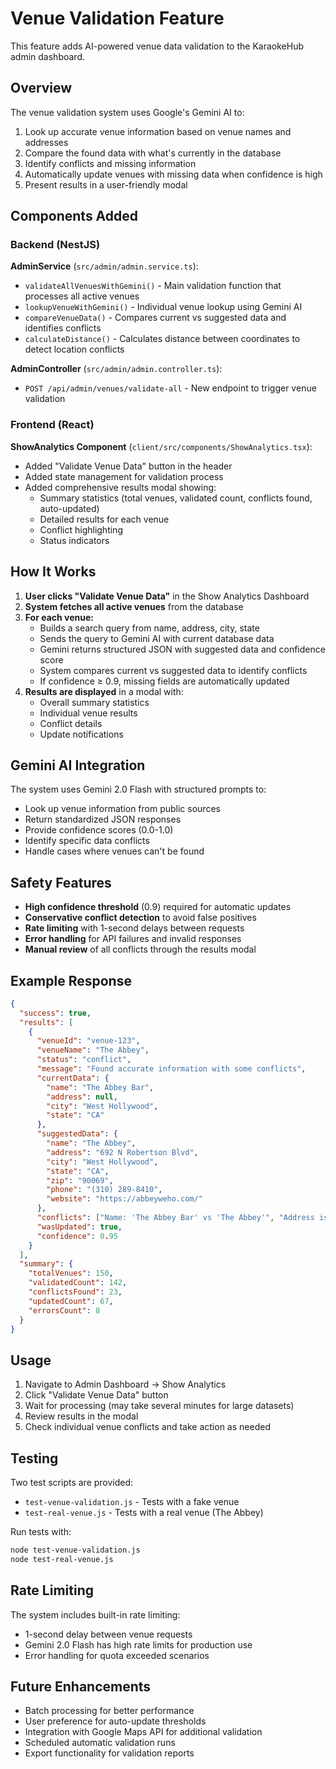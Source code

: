# Venue Validation Feature

This feature adds AI-powered venue data validation to the KaraokeHub admin dashboard.

## Overview

The venue validation system uses Google's Gemini AI to:

1. Look up accurate venue information based on venue names and addresses
2. Compare the found data with what's currently in the database
3. Identify conflicts and missing information
4. Automatically update venues with missing data when confidence is high
5. Present results in a user-friendly modal

## Components Added

### Backend (NestJS)

**AdminService** (`src/admin/admin.service.ts`):

- `validateAllVenuesWithGemini()` - Main validation function that processes all active venues
- `lookupVenueWithGemini()` - Individual venue lookup using Gemini AI
- `compareVenueData()` - Compares current vs suggested data and identifies conflicts
- `calculateDistance()` - Calculates distance between coordinates to detect location conflicts

**AdminController** (`src/admin/admin.controller.ts`):

- `POST /api/admin/venues/validate-all` - New endpoint to trigger venue validation

### Frontend (React)

**ShowAnalytics Component** (`client/src/components/ShowAnalytics.tsx`):

- Added "Validate Venue Data" button in the header
- Added state management for validation process
- Added comprehensive results modal showing:
  - Summary statistics (total venues, validated count, conflicts found, auto-updated)
  - Detailed results for each venue
  - Conflict highlighting
  - Status indicators

## How It Works

1. **User clicks "Validate Venue Data"** in the Show Analytics Dashboard
2. **System fetches all active venues** from the database
3. **For each venue:**
   - Builds a search query from name, address, city, state
   - Sends the query to Gemini AI with current database data
   - Gemini returns structured JSON with suggested data and confidence score
   - System compares current vs suggested data to identify conflicts
   - If confidence ≥ 0.9, missing fields are automatically updated
4. **Results are displayed** in a modal with:
   - Overall summary statistics
   - Individual venue results
   - Conflict details
   - Update notifications

## Gemini AI Integration

The system uses Gemini 2.0 Flash with structured prompts to:

- Look up venue information from public sources
- Return standardized JSON responses
- Provide confidence scores (0.0-1.0)
- Identify specific data conflicts
- Handle cases where venues can't be found

## Safety Features

- **High confidence threshold** (0.9) required for automatic updates
- **Conservative conflict detection** to avoid false positives
- **Rate limiting** with 1-second delays between requests
- **Error handling** for API failures and invalid responses
- **Manual review** of all conflicts through the results modal

## Example Response

```json
{
  "success": true,
  "results": [
    {
      "venueId": "venue-123",
      "venueName": "The Abbey",
      "status": "conflict",
      "message": "Found accurate information with some conflicts",
      "currentData": {
        "name": "The Abbey Bar",
        "address": null,
        "city": "West Hollywood",
        "state": "CA"
      },
      "suggestedData": {
        "name": "The Abbey",
        "address": "692 N Robertson Blvd",
        "city": "West Hollywood",
        "state": "CA",
        "zip": "90069",
        "phone": "(310) 289-8410",
        "website": "https://abbeyweho.com/"
      },
      "conflicts": ["Name: 'The Abbey Bar' vs 'The Abbey'", "Address is missing in current data"],
      "wasUpdated": true,
      "confidence": 0.95
    }
  ],
  "summary": {
    "totalVenues": 150,
    "validatedCount": 142,
    "conflictsFound": 23,
    "updatedCount": 67,
    "errorsCount": 8
  }
}
```

## Usage

1. Navigate to Admin Dashboard → Show Analytics
2. Click "Validate Venue Data" button
3. Wait for processing (may take several minutes for large datasets)
4. Review results in the modal
5. Check individual venue conflicts and take action as needed

## Testing

Two test scripts are provided:

- `test-venue-validation.js` - Tests with a fake venue
- `test-real-venue.js` - Tests with a real venue (The Abbey)

Run tests with:

```bash
node test-venue-validation.js
node test-real-venue.js
```

## Rate Limiting

The system includes built-in rate limiting:

- 1-second delay between venue requests
- Gemini 2.0 Flash has high rate limits for production use
- Error handling for quota exceeded scenarios

## Future Enhancements

- Batch processing for better performance
- User preference for auto-update thresholds
- Integration with Google Maps API for additional validation
- Scheduled automatic validation runs
- Export functionality for validation reports
